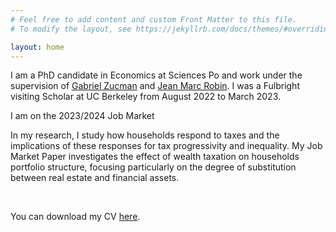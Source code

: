 ```yaml
---
# Feel free to add content and custom Front Matter to this file.
# To modify the layout, see https://jekyllrb.com/docs/themes/#overriding-theme-defaults

layout: home
---
```


I am a PhD candidate in Economics at Sciences Po and work under the supervision of [Gabriel Zucman](https://gabriel-zucman.eu/) and [Jean Marc Robin](https://sites.google.com/site/jmarcrobin/home?authuser=0). I was a Fulbright visiting Scholar at UC Berkeley from August 2022 to March 2023.
&nbsp;  

I am on the 2023/2024 Job Market 

In my research, I study how households respond to taxes and the implications of these responses for tax progressivity and inequality. My Job Market Paper investigates the effect of wealth taxation on households portfolio structure, focusing particularly on the degree of substitution between real estate and financial assets. 

&nbsp;  

You can download my CV [here](/assets/CV2023.pdf).
